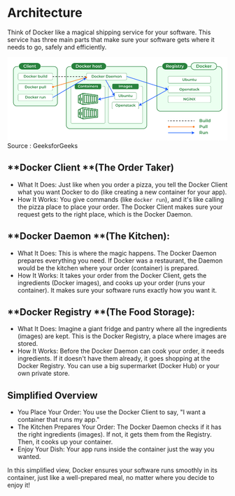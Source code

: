 # **Architecture**

Think of Docker like a magical shipping service for your software. This service has three main parts that make sure your software gets where it needs to go, safely and efficiently.

![Docker Architecture](<Docker Architecture.png>)
Source : GeeksforGeeks

## **Docker Client **(The Order Taker)

-   What It Does: Just like when you order a pizza, you tell the Docker Client what you want Docker to do (like creating a new container for your app).
-   How It Works: You give commands (like `docker run`), and it's like calling the pizza place to place your order. The Docker Client makes sure your request gets to the right place, which is the Docker Daemon.

## **Docker Daemon **(The Kitchen): 

-   What It Does: This is where the magic happens. The Docker Daemon prepares everything you need. If Docker was a restaurant, the Daemon would be the kitchen where your order (container) is prepared.
-   How It Works: It takes your order from the Docker Client, gets the ingredients (Docker images), and cooks up your order (runs your container). It makes sure your software runs exactly how you want it.

## **Docker Registry **(The Food Storage): 

-   What It Does: Imagine a giant fridge and pantry where all the ingredients (images) are kept. This is the Docker Registry, a place where images are stored.
-   How It Works: Before the Docker Daemon can cook your order, it needs ingredients. If it doesn't have them already, it goes shopping at the Docker Registry. You can use a big supermarket (Docker Hub) or your own private store.

## **Simplified Overview**

-   You Place Your Order: You use the Docker Client to say, "I want a container that runs my app."
-   The Kitchen Prepares Your Order: The Docker Daemon checks if it has the right ingredients (images). If not, it gets them from the Registry. Then, it cooks up your container.
-   Enjoy Your Dish: Your app runs inside the container just the way you wanted.

In this simplified view, Docker ensures your software runs smoothly in its container, just like a well-prepared meal, no matter where you decide to enjoy it!